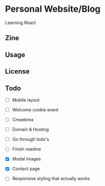 # Personal Website/Blog

Learning React

## Zine

## Usage

## License

## Todo

-   [ ] Mobile layout
-   [ ] Welcome cookie event
-   [ ] Cmaebrea
-   [ ] Domain & Hosting

-   [ ] Go through todo's
-   [ ] Finish readme
-   [X] Modal images
-   [x] Contact page
-   [ ] Responsive styling that actually works
